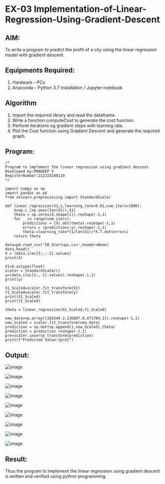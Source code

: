

# EX-03 Implementation-of-Linear-Regression-Using-Gradient-Descent

## AIM:
To write a program to predict the profit of a city using the linear regression model with gradient descent.

## Equipments Required:
1. Hardware – PCs
2. Anaconda – Python 3.7 Installation / Jupyter notebook

## Algorithm
1. Import the required library and read the dataframe.
2. Write a function computeCost to generate the cost function.
3. Perform iterations og gradient steps with learning rate.
4. Plot the Cost function using Gradient Descent and generate the required graph.
## Program:
```
/*
Program to implement the linear regression using gradient descent.
Developed by:PRADEEP V
RegisterNumber:212223240119
*/
```

```
import numpy as np
import pandas as pd
from sklearn.preprocessing import StandardScaler

def linear_regression(X1,y,learning_rate=0.01,num_iters=1000):
    X=np.c_[np.ones(len(X1)),X1]
    theta = np.zeros(X.shape[1]).reshape(-1,1)
    for _ in range(num_iters):
        predictions = (X).dot(theta).reshape(-1,1)
        errors = (predictions-y).reshape(-1,1)
        theta-=learning_rate*(1/len(X1))*X.T.dot(errors)
    return theta
    
data=pd.read_csv('50_Startups.csv',header=None)
data.head()
X = (data.iloc[1:,:-2].values)
print(X)

X1=X.astype(float)
scaler = StandardScaler()
y=(data.iloc[1:,-1].values).reshape(-1,1)
print(y)

X1_Scaled=scaler.fit_transform(X1)
Y1_Scaled=scaler.fit_transform(y)
print(X1_Scaled)
print(Y1_Scaled)

theta = linear_regression(X1_Scaled,Y1_Scaled)

new_data=np.array([165349.2,136897.8,471784.1]).reshape(-1,1)
new_Scaled = scaler.fit_transform(new_data)
prediction = np.dot(np.append(1,new_Scaled),theta)
prediction = prediction.reshape(-1,1)
pre=scaler.inverse_transform(prediction)
print(f"Predicted Value:{pre}")

```


## Output:
![image](https://github.com/velupradeep/Implementation-of-Linear-Regression-Using-Gradient-Descent/assets/150329341/077d0ce5-8426-4ee0-8fe3-81e5d81c15dc)


![image](https://github.com/velupradeep/Implementation-of-Linear-Regression-Using-Gradient-Descent/assets/150329341/303ce4d4-5455-4d97-97f6-767b80caddf9)


![image](https://github.com/velupradeep/Implementation-of-Linear-Regression-Using-Gradient-Descent/assets/150329341/a13d70c6-25ea-4e8f-bd50-07138782e3bc)


![image](https://github.com/velupradeep/Implementation-of-Linear-Regression-Using-Gradient-Descent/assets/150329341/82f521df-7448-405d-bfa3-f70a8f3a3130)


![image](https://github.com/velupradeep/Implementation-of-Linear-Regression-Using-Gradient-Descent/assets/150329341/02604f35-2ad1-435b-820b-ac691bf19679)


![image](https://github.com/velupradeep/Implementation-of-Linear-Regression-Using-Gradient-Descent/assets/150329341/3431241b-f5c2-4e1d-ba6e-3fb2eab825f2)


![image](https://github.com/velupradeep/Implementation-of-Linear-Regression-Using-Gradient-Descent/assets/150329341/f992952f-c0c8-4b67-b117-2a541abbaf85)


![image](https://github.com/velupradeep/Implementation-of-Linear-Regression-Using-Gradient-Descent/assets/150329341/4f45bac5-f15a-41e6-af56-207217a62af7)


![image](https://github.com/velupradeep/Implementation-of-Linear-Regression-Using-Gradient-Descent/assets/150329341/92e63318-5ecf-439c-aa54-d6bac3b4a8ed)














## Result:
Thus the program to implement the linear regression using gradient descent is written and verified using python programming.
